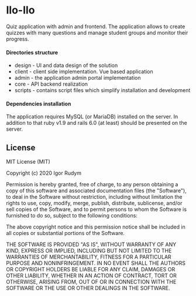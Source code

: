 # Ilo-Ilo

Quiz application with admin and frontend. The application allows to create quizzes with many questions and manage student groups and monitor their progress.

#### Directories structure

* design - UI and data design of the solution
* client - client side implementation. Vue based application
* admin - the application admin portal implementation
* core - API backend realization
* scripts - contains script files which simplify installation and development 

#### Dependencies installation

The application requires MySQL (or MariaDB) installed on the server. In addition to that ruby v1.9 
and rails 6.0 (at least) should be presented on the server. 
 
## License 

MIT License (MIT)

Copyright (c) 2020 Igor Rudym

Permission is hereby granted, free of charge, to any person obtaining a copy of this software and associated documentation files (the "Software"), to deal in the Software without restriction, including without limitation the rights to use, copy, modify, merge, publish, distribute, sublicense, and/or sell copies of the Software, and to permit persons to whom the Software is furnished to do so, subject to the following conditions:

The above copyright notice and this permission notice shall be included in all copies or substantial portions of the Software.

THE SOFTWARE IS PROVIDED "AS IS", WITHOUT WARRANTY OF ANY KIND, EXPRESS OR IMPLIED, INCLUDING BUT NOT LIMITED TO THE WARRANTIES OF MERCHANTABILITY, FITNESS FOR A PARTICULAR PURPOSE AND NONINFRINGEMENT. IN NO EVENT SHALL THE AUTHORS OR COPYRIGHT HOLDERS BE LIABLE FOR ANY CLAIM, DAMAGES OR OTHER LIABILITY, WHETHER IN AN ACTION OF CONTRACT, TORT OR OTHERWISE, ARISING FROM, OUT OF OR IN CONNECTION WITH THE SOFTWARE OR THE USE OR OTHER DEALINGS IN THE SOFTWARE.